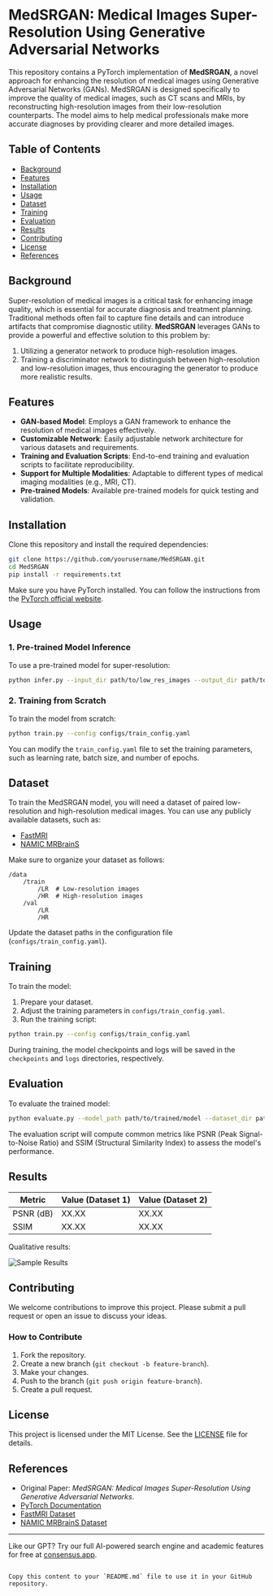 
# MedSRGAN: Medical Images Super-Resolution Using Generative Adversarial Networks

This repository contains a PyTorch implementation of **MedSRGAN**, a novel approach for enhancing the resolution of medical images using Generative Adversarial Networks (GANs). MedSRGAN is designed specifically to improve the quality of medical images, such as CT scans and MRIs, by reconstructing high-resolution images from their low-resolution counterparts. The model aims to help medical professionals make more accurate diagnoses by providing clearer and more detailed images.

## Table of Contents

- [Background](#background)
- [Features](#features)
- [Installation](#installation)
- [Usage](#usage)
- [Dataset](#dataset)
- [Training](#training)
- [Evaluation](#evaluation)
- [Results](#results)
- [Contributing](#contributing)
- [License](#license)
- [References](#references)

## Background

Super-resolution of medical images is a critical task for enhancing image quality, which is essential for accurate diagnosis and treatment planning. Traditional methods often fail to capture fine details and can introduce artifacts that compromise diagnostic utility. **MedSRGAN** leverages GANs to provide a powerful and effective solution to this problem by:
1. Utilizing a generator network to produce high-resolution images.
2. Training a discriminator network to distinguish between high-resolution and low-resolution images, thus encouraging the generator to produce more realistic results.

## Features

- **GAN-based Model**: Employs a GAN framework to enhance the resolution of medical images effectively.
- **Customizable Network**: Easily adjustable network architecture for various datasets and requirements.
- **Training and Evaluation Scripts**: End-to-end training and evaluation scripts to facilitate reproducibility.
- **Support for Multiple Modalities**: Adaptable to different types of medical imaging modalities (e.g., MRI, CT).
- **Pre-trained Models**: Available pre-trained models for quick testing and validation.

## Installation

Clone this repository and install the required dependencies:

```bash
git clone https://github.com/yourusername/MedSRGAN.git
cd MedSRGAN
pip install -r requirements.txt
```

Make sure you have PyTorch installed. You can follow the instructions from the [PyTorch official website](https://pytorch.org/get-started/locally/).

## Usage

### 1. Pre-trained Model Inference

To use a pre-trained model for super-resolution:

```bash
python infer.py --input_dir path/to/low_res_images --output_dir path/to/save_results --model_path path/to/pretrained/model
```

### 2. Training from Scratch

To train the model from scratch:

```bash
python train.py --config configs/train_config.yaml
```

You can modify the `train_config.yaml` file to set the training parameters, such as learning rate, batch size, and number of epochs.

## Dataset

To train the MedSRGAN model, you will need a dataset of paired low-resolution and high-resolution medical images. You can use any publicly available datasets, such as:

- [FastMRI](https://fastmri.org/)
- [NAMIC MRBrainS](https://www.nitrc.org/projects/mrbrains/)

Make sure to organize your dataset as follows:

```
/data
    /train
        /LR  # Low-resolution images
        /HR  # High-resolution images
    /val
        /LR
        /HR
```

Update the dataset paths in the configuration file (`configs/train_config.yaml`).

## Training

To train the model:

1. Prepare your dataset.
2. Adjust the training parameters in `configs/train_config.yaml`.
3. Run the training script:

```bash
python train.py --config configs/train_config.yaml
```

During training, the model checkpoints and logs will be saved in the `checkpoints` and `logs` directories, respectively.

## Evaluation

To evaluate the trained model:

```bash
python evaluate.py --model_path path/to/trained/model --dataset_dir path/to/evaluation/dataset
```

The evaluation script will compute common metrics like PSNR (Peak Signal-to-Noise Ratio) and SSIM (Structural Similarity Index) to assess the model's performance.

## Results

| Metric     | Value (Dataset 1) | Value (Dataset 2) |
|------------|------------------|-------------------|
| PSNR (dB)  | XX.XX            | XX.XX             |
| SSIM       | XX.XX            | XX.XX             |

Qualitative results:

![Sample Results](assets/sample_results.png)

## Contributing

We welcome contributions to improve this project. Please submit a pull request or open an issue to discuss your ideas.

### How to Contribute

1. Fork the repository.
2. Create a new branch (`git checkout -b feature-branch`).
3. Make your changes.
4. Push to the branch (`git push origin feature-branch`).
5. Create a pull request.

## License

This project is licensed under the MIT License. See the [LICENSE](LICENSE) file for details.

## References

- Original Paper: *MedSRGAN: Medical Images Super-Resolution Using Generative Adversarial Networks*.
- [PyTorch Documentation](https://pytorch.org/docs/stable/index.html)
- [FastMRI Dataset](https://fastmri.org/)
- [NAMIC MRBrainS Dataset](https://www.nitrc.org/projects/mrbrains/)

---

Like our GPT? Try our full AI-powered search engine and academic features for free at [consensus.app](https://consensus.app/?utm_source=chatgpt).
```

Copy this content to your `README.md` file to use it in your GitHub repository.